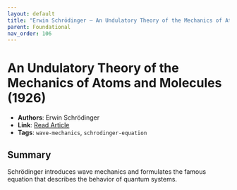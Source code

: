 ```yaml
---
layout: default
title: "Erwin Schrödinger – An Undulatory Theory of the Mechanics of Atoms and Molecules (1926)"
parent: Foundational
nav_order: 106
---
```


# An Undulatory Theory of the Mechanics of Atoms and Molecules (1926)

- **Authors**: Erwin Schrödinger  
- **Link**: [Read Article](https://link.aps.org/doi/10.1103/PhysRev.28.1049)  
- **Tags**: `wave-mechanics`, `schrodinger-equation`

## Summary

Schrödinger introduces wave mechanics and formulates the famous equation that describes the behavior of quantum systems.
